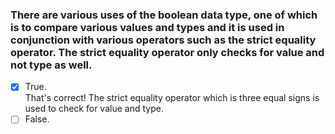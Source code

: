 ### There are various uses of the boolean data type, one of which is to compare various values and types and it is used in conjunction with various operators such as the strict equality operator. The strict equality operator only checks for value and not type as well.

- [x] True. <br>
      That's correct! The strict equality operator which is three equal signs is used to check for value and type.
- [ ] False.
